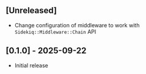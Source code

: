 ## [Unreleased]

- Change configuration of middleware to work with `Sidekiq::Middleware::Chain` API

## [0.1.0] - 2025-09-22

- Initial release
